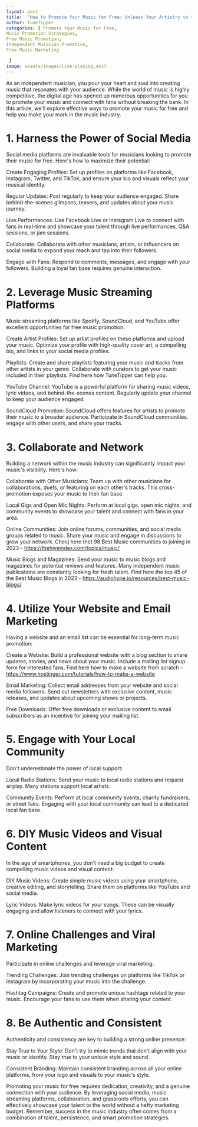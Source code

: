```yaml
---
layout: post
title:  "How to Promote Your Music for Free: Unleash Your Artistry to the World"
author: TuneTipper
categories: [ Promote Your Music for Free,
Music Promotion Strategies,
Free Music Promotion,
Independent Musician Promotion,
Free Music Marketing

 ]
image: assets/images/live-playing.avif
---
```




As an independent musician, you pour your heart and soul into creating music that resonates with your audience. While the world of music is highly competitive, the digital age has opened up numerous opportunities for you to promote your music and connect with fans without breaking the bank. In this article, we'll explore effective ways to promote your music for free and help you make your mark in the music industry.


# 1. Harness the Power of Social Media

Social media platforms are invaluable tools for musicians looking to promote their music for free. Here's how to maximize their potential:

Create Engaging Profiles: Set up profiles on platforms like Facebook, Instagram, Twitter, and TikTok, and ensure your bio and visuals reflect your musical identity.

Regular Updates: Post regularly to keep your audience engaged. Share behind-the-scenes glimpses, teasers, and updates about your music journey.

Live Performances: Use Facebook Live or Instagram Live to connect with fans in real-time and showcase your talent through live performances, Q&A sessions, or jam sessions.

Collaborate: Collaborate with other musicians, artists, or influencers on social media to expand your reach and tap into their followers.

Engage with Fans: Respond to comments, messages, and engage with your followers. Building a loyal fan base requires genuine interaction.


# 2. Leverage Music Streaming Platforms

Music streaming platforms like Spotify, SoundCloud, and YouTube offer excellent opportunities for free music promotion:

Create Artist Profiles: Set up artist profiles on these platforms and upload your music. Optimize your profile with high-quality cover art, a compelling bio, and links to your social media profiles.

Playlists: Create and share playlists featuring your music and tracks from other artists in your genre. Collaborate with curators to get your music included in their playlists. Find here how TuneTipper can help you. 

YouTube Channel: YouTube is a powerful platform for sharing music videos, lyric videos, and behind-the-scenes content. Regularly update your channel to keep your audience engaged.

SoundCloud Promotion: SoundCloud offers features for artists to promote their music to a broader audience. Participate in SoundCloud communities, engage with other users, and share your tracks.


# 3. Collaborate and Network

Building a network within the music industry can significantly impact your music's visibility. Here's how:

Collaborate with Other Musicians: Team up with other musicians for collaborations, duets, or featuring on each other's tracks. This cross-promotion exposes your music to their fan base.

Local Gigs and Open Mic Nights: Perform at local gigs, open mic nights, and community events to showcase your talent and connect with fans in your area.

Online Communities: Join online forums, communities, and social media groups related to music. Share your music and engage in discussions to grow your network. Checj here thet 98 Best Music communities to joining in 2023 - https://thehiveindex.com/topics/music/

Music Blogs and Magazines: Send your music to music blogs and magazines for potential reviews and features. Many independent music publications are constantly looking for fresh talent. Find here the top 45 of the Best Music Blogs in 2023 - https://audiohype.io/resources/best-music-blogs/


# 4. Utilize Your Website and Email Marketing

Having a website and an email list can be essential for long-term music promotion:

Create a Website: Build a professional website with a blog section to share updates, stories, and news about your music. Include a mailing list signup form for interested fans. Find here how to make a website from scratch - https://www.hostinger.com/tutorials/how-to-make-a-website

Email Marketing: Collect email addresses from your website and social media followers. Send out newsletters with exclusive content, music releases, and updates about upcoming shows or projects.

Free Downloads: Offer free downloads or exclusive content to email subscribers as an incentive for joining your mailing list.


# 5. Engage with Your Local Community

Don't underestimate the power of local support:

Local Radio Stations: Send your music to local radio stations and request airplay. Many stations support local artists.

Community Events: Perform at local community events, charity fundraisers, or street fairs. Engaging with your local community can lead to a dedicated local fan base.


# 6. DIY Music Videos and Visual Content

In the age of smartphones, you don't need a big budget to create compelling music videos and visual content:

DIY Music Videos: Create simple music videos using your smartphone, creative editing, and storytelling. Share them on platforms like YouTube and social media.

Lyric Videos: Make lyric videos for your songs. These can be visually engaging and allow listeners to connect with your lyrics.


# 7. Online Challenges and Viral Marketing

Participate in online challenges and leverage viral marketing:

Trending Challenges: Join trending challenges on platforms like TikTok or Instagram by incorporating your music into the challenge.

Hashtag Campaigns: Create and promote unique hashtags related to your music. Encourage your fans to use them when sharing your content.


# 8. Be Authentic and Consistent

Authenticity and consistency are key to building a strong online presence:

Stay True to Your Style: Don't try to mimic trends that don't align with your music or identity. Stay true to your unique style and sound.

Consistent Branding: Maintain consistent branding across all your online platforms, from your logo and visuals to your music's style.

Promoting your music for free requires dedication, creativity, and a genuine connection with your audience. By leveraging social media, music streaming platforms, collaboration, and grassroots efforts, you can effectively showcase your talent to the world without a hefty marketing budget. Remember, success in the music industry often comes from a combination of talent, persistence, and smart promotion strategies.
